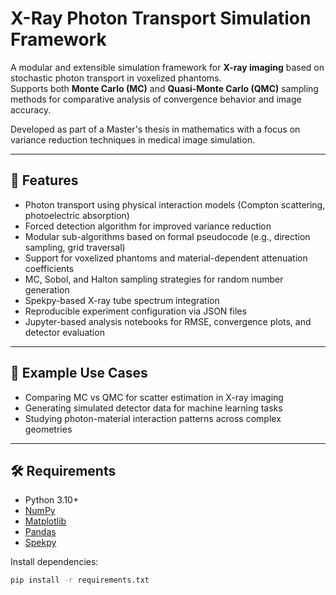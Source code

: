 # X-Ray Photon Transport Simulation Framework

A modular and extensible simulation framework for **X-ray imaging** based on stochastic photon transport in voxelized phantoms.  
Supports both **Monte Carlo (MC)** and **Quasi-Monte Carlo (QMC)** sampling methods for comparative analysis of convergence behavior and image accuracy.

Developed as part of a Master's thesis in mathematics with a focus on variance reduction techniques in medical image simulation.

---

## 🔧 Features

- Photon transport using physical interaction models (Compton scattering, photoelectric absorption)
- Forced detection algorithm for improved variance reduction
- Modular sub-algorithms based on formal pseudocode (e.g., direction sampling, grid traversal)
- Support for voxelized phantoms and material-dependent attenuation coefficients
- MC, Sobol, and Halton sampling strategies for random number generation
- Spekpy-based X-ray tube spectrum integration
- Reproducible experiment configuration via JSON files
- Jupyter-based analysis notebooks for RMSE, convergence plots, and detector evaluation

---

## 🧪 Example Use Cases

- Comparing MC vs QMC for scatter estimation in X-ray imaging
- Generating simulated detector data for machine learning tasks
- Studying photon-material interaction patterns across complex geometries

---

## 🛠️ Requirements

- Python 3.10+
- [NumPy](https://numpy.org/)
- [Matplotlib](https://matplotlib.org/)
- [Pandas](https://pandas.pydata.org/)
- [Spekpy](https://spekpy.readthedocs.io/)

Install dependencies:
```bash
pip install -r requirements.txt
